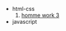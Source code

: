  <ul>
        <li>
            <span>html-css</span>
            <ol>
                <li>  <a href="html-css/module-3/index.html">homme work 3</a></li>
            </ol>
        </li>
        <li>
            <span>javascript</span>
        </li>
    </ul>
